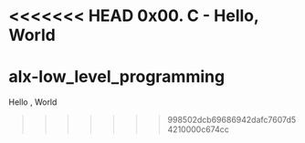 <<<<<<< HEAD
0x00. C - Hello, World
=======
# alx-low_level_programming
Hello , World
>>>>>>> 998502dcb69686942dafc7607d54210000c674cc
